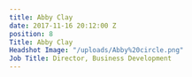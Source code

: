 ```yaml
---
title: Abby Clay
date: 2017-11-16 20:12:00 Z
position: 8
Title: Abby Clay
Headshot Image: "/uploads/Abby%20circle.png"
Job Title: Director, Business Development
---
```


